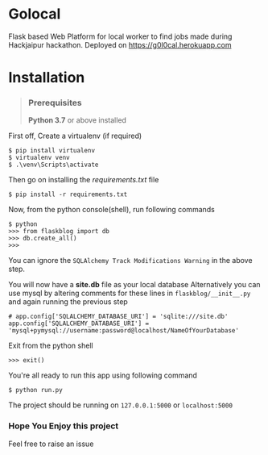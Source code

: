 # Golocal
 Flask based Web Platform for local worker to find jobs made during Hackjaipur hackathon. 
 Deployed on https://g0l0cal.herokuapp.com
 
 # Installation
 > ### Prerequisites
 > **Python 3.7** or above installed 
 
 First off, Create a virtualenv (if required)
 ```
 $ pip install virtualenv
 $ virtualenv venv
 $ .\venv\Scripts\activate
 ```
Then go on installing the *requirements.txt* file
```
$ pip install -r requirements.txt
```
Now, from the python console(shell), run following commands
```
$ python
>>> from flaskblog import db
>>> db.create_all()
>>>
```
You can ignore the ```SQLAlchemy Track Modifications Warning``` in the above step.

You will now have a **site.db**  file as your local database
Alternatively you can use mysql by altering comments  for these lines in ```flaskblog/__init__.py``` and again running the previous step
```
# app.config['SQLALCHEMY_DATABASE_URI'] = 'sqlite:///site.db'
app.config['SQLALCHEMY_DATABASE_URI'] = 'mysql+pymysql://username:password@localhost/NameOfYourDatabase'
```
Exit from the python shell
```
>>> exit()
```
You're all ready to run this app using following command
```
$ python run.py
```
The project should be running on ```127.0.0.1:5000``` or ```localhost:5000```

### Hope You Enjoy this project
Feel free to raise an issue
